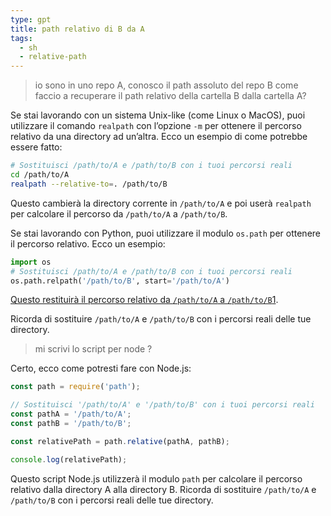 ```yaml
---
type: gpt
title: path relativo di B da A
tags:
  - sh
  - relative-path
---
```


> io sono in uno repo A, conosco il path assoluto del repo B come faccio a recuperare il path relativo della cartella B dalla cartella A?

Se stai lavorando con un sistema Unix-like (come Linux o MacOS), puoi utilizzare il comando `realpath` con l’opzione `-m` per ottenere il percorso relativo da una directory ad un’altra. Ecco un esempio di come potrebbe essere fatto:

```bash
# Sostituisci /path/to/A e /path/to/B con i tuoi percorsi reali
cd /path/to/A
realpath --relative-to=. /path/to/B
```

Questo cambierà la directory corrente in `/path/to/A` e poi userà `realpath` per calcolare il percorso da `/path/to/A` a `/path/to/B`.

Se stai lavorando con Python, puoi utilizzare il modulo `os.path` per ottenere il percorso relativo. Ecco un esempio:

```python
import os
# Sostituisci /path/to/A e /path/to/B con i tuoi percorsi reali
os.path.relpath('/path/to/B', start='/path/to/A')
```

[Questo restituirà il percorso relativo da `/path/to/A` a `/path/to/B`](https://www.geeksforgeeks.org/python-os-path-relpath-method/)[1](https://www.geeksforgeeks.org/python-os-path-relpath-method/).

Ricorda di sostituire `/path/to/A` e `/path/to/B` con i percorsi reali delle tue directory.

> mi scrivi lo script per node ?

Certo, ecco come potresti fare con Node.js:

```javascript
const path = require('path');

// Sostituisci '/path/to/A' e '/path/to/B' con i tuoi percorsi reali
const pathA = '/path/to/A';
const pathB = '/path/to/B';

const relativePath = path.relative(pathA, pathB);

console.log(relativePath);
```

Questo script Node.js utilizzerà il modulo `path` per calcolare il percorso relativo dalla directory A alla directory B. Ricorda di sostituire `/path/to/A` e `/path/to/B` con i percorsi reali delle tue directory.